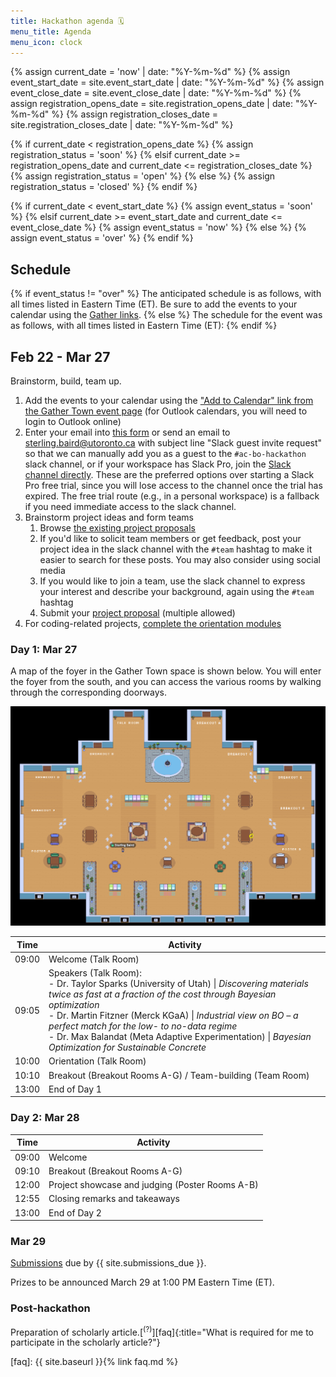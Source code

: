 ```yaml
---
title: Hackathon agenda 🗓️
menu_title: Agenda
menu_icon: clock
---
```

{% assign current_date = 'now' | date: "%Y-%m-%d" %}
{% assign event_start_date = site.event_start_date | date: "%Y-%m-%d" %}
{% assign event_close_date = site.event_close_date | date: "%Y-%m-%d" %}
{% assign registration_opens_date = site.registration_opens_date | date: "%Y-%m-%d" %}
{% assign registration_closes_date = site.registration_closes_date | date: "%Y-%m-%d" %}

{% if current_date < registration_opens_date %}
    {% assign registration_status = 'soon' %}
{% elsif current_date >= registration_opens_date and current_date <= registration_closes_date %}
    {% assign registration_status = 'open' %}
{% else %}
    {% assign registration_status = 'closed' %}
{% endif %}

{% if current_date < event_start_date %}
    {% assign event_status = 'soon' %}
{% elsif current_date >= event_start_date and current_date <= event_close_date %}
    {% assign event_status = 'now' %}
{% else %}
    {% assign event_status = 'over' %}
{% endif %}

## Schedule
{% if event_status != "over" %}
The anticipated schedule is as follows, with all times listed in Eastern Time (ET). Be sure to add the events to your calendar using the [Gather links](https://app.gather.town/events/nHv-tpANR6a7kCsPCgqJ).
{% else %}
The schedule for the event was as follows, with all times listed in Eastern Time (ET):
{% endif %}

## Feb 22 - Mar 27

Brainstorm, build, team up.

1. Add the events to your calendar using the ["Add to Calendar" link from the Gather Town event page](https://app.gather.town/events/nHv-tpANR6a7kCsPCgqJ) (for Outlook calendars, you will need to login to Outlook online)
2. Enter your email into [this form](https://forms.gle/1AKnQrdgCPk2Yts96) or send an email to [sterling.baird@utoronto.ca](mailto:sterling.baird@utoronto.ca) with subject line "Slack guest invite request" so that we can manually add you as a guest to the `#ac-bo-hackathon` slack channel, or if your workspace has Slack Pro, join the [Slack channel directly](https://join.slack.com/share/enQtNjg2ODE3OTIwMDcwNC1iNzhiOGYxNzJiN2JkMWIxN2VkMDc4ODNlM2RjMDQ4ZTYyNTI0ZTdhZTZiMDgwMzE3ZTdjZjQ1ZmUxN2E4MjMz). These are the preferred options over starting a Slack Pro free trial, since you will lose access to the channel once the trial has expired. The free trial route (e.g., in a personal workspace) is a fallback if you need immediate access to the slack channel.
3. Brainstorm project ideas and form teams
   1. Browse [the existing project proposals](_/../projects.md)
   2. If you'd like to solicit team members or get feedback, post your project idea in the slack channel with the `#team` hashtag to make it easier to search for these posts. You may also consider using social media
   3. If you would like to join a team, use the slack channel to express your interest and describe your background, again using the `#team` hashtag
   4. Submit your [project proposal](_/../submission.md) (multiple allowed)
4. For coding-related projects, [complete the orientation modules](_/../resources.md)

<!-- 4. If you plan to join an existing project, use the GitHub Classroom link corresponding to the project topic and select the appropriate team on the GitHub Classroom interface (see [submission](_/../submission.md)). Reach out to [sterling.baird@utoronto.ca](mailto:sterling.baird@utoronto.ca) if you have trouble getting added to your team -->

### Day 1: Mar 27

A map of the foyer in the Gather Town space is shown below. You will enter the foyer from the south, and you can access the various rooms by walking through the corresponding doorways.

![gather town foyer](assets/gather-town-foyer.png)

| Time  | Activity |
|-------|----------|
| 09:00 | Welcome (Talk Room) |
| 09:05 | Speakers (Talk Room): <br> - Dr. Taylor Sparks (University of Utah) \| *Discovering materials twice as fast at a fraction of the cost through Bayesian optimization* <br> - Dr. Martin Fitzner (Merck KGaA) \| *Industrial view on BO – a perfect match for the low- to no-data regime* <br> - Dr. Max Balandat (Meta Adaptive Experimentation) \| *Bayesian Optimization for Sustainable Concrete* |
| 10:00 | Orientation (Talk Room) |
| 10:10 | Breakout (Breakout Rooms A-G) / Team-building (Team Room) |
| 13:00 | End of Day 1 |

### Day 2: Mar 28

| Time  | Activity |
|-------|----------|
| 09:00 | Welcome |
| 09:10 | Breakout (Breakout Rooms A-G) |
| 12:00 | Project showcase and judging (Poster Rooms A-B) |
| 12:55 | Closing remarks and takeaways |
| 13:00 | End of Day 2 |

### Mar 29

[Submissions](_/../submission.md) due by {{ site.submissions_due }}.

Prizes to be announced March 29 at 1:00 PM Eastern Time (ET).

### Post-hackathon

Preparation of scholarly article.[<sup>(?)</sup>][faq]{:title="What is required for me to participate in the scholarly article?"}


[faq]: {{ site.baseurl }}{% link faq.md %}

<!-- {:.agenda} -->

<!-- {:.agenda} -->
<!-- Time (BST)    | Activity | Where to go
------------- | -------- | -----------
09:15 – 09:30 | Zoom meeting opens for informal networking | Zoom main room
09:30 – 10:00 | **Welcome talk**<br>Speaker name | Zoom main room
10:00 – 11:55 | **Breakout groups**<br>Recap and continue working on projects | Zoom breakout rooms
12:00 – 12:30 | **Yoga**<br>Take some time away from your keyboard | Zoom main room
12:30 – 13:30 | Lunch break |
13:30 – 16:30 | **Breakout groups**<br>Continue working on projects | Zoom breakout rooms
16:30 – 17:00 | **End of day tidy-up**<br>Write up<br>Commit your changes to GitHub<br>Tidy Group Workspace | Zoom breakout rooms
17:00 – 17:25 | **Group updates**<br>90 seconds per group<br>Zero or one slide 😊<br>How things are going; what problems you have faced | Zoom main room
17:25 – 17:30 | **Close of day** | Zoom main room -->


<!-- ## Day 2: Mar 28

Live session to announce prizes. -->
